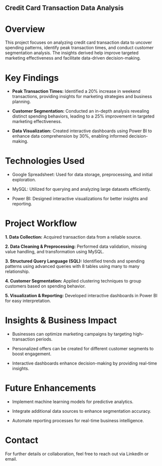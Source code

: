 ## Credit Card Transaction Data Analysis

# Overview

This project focuses on analyzing credit card transaction data to uncover spending patterns, identify peak transaction times, and conduct customer segmentation analysis. The insights derived help improve targeted marketing effectiveness and facilitate data-driven decision-making.

# Key Findings

- **Peak Transaction Times:** Identified a 20% increase in weekend transactions, providing insights for marketing strategies and business planning.

- **Customer Segmentation:** Conducted an in-depth analysis revealing distinct spending behaviors, leading to a 25% improvement in targeted marketing effectiveness.

- **Data Visualization:** Created interactive dashboards using Power BI to enhance data comprehension by 30%, enabling informed decision-making.

# Technologies Used

- Google Spreadsheet: Used for data storage, preprocessing, and initial exploration.

- MySQL: Utilized for querying and analyzing large datasets efficiently.

- Power BI: Designed interactive visualizations for better insights and reporting.

# Project Workflow

**1. Data Collection:** Acquired transaction data from a reliable source.

**2. Data Cleaning & Preprocessing:** Performed data validation, missing value handling, and transformation using MySQL.

**3. Structured Query Language (SQL):** Identified trends and spending patterns using advanced queries with 8 tables using many to many relationship.

**4. Customer Segmentation:** Applied clustering techniques to group customers based on spending behavior.

**5. Visualization & Reporting:** Developed interactive dashboards in Power BI for easy interpretation.

# Insights & Business Impact

- Businesses can optimize marketing campaigns by targeting high-transaction periods.

- Personalized offers can be created for different customer segments to boost engagement.

- Interactive dashboards enhance decision-making by providing real-time insights.

# Future Enhancements

- Implement machine learning models for predictive analytics.

- Integrate additional data sources to enhance segmentation accuracy.

- Automate reporting processes for real-time business intelligence.

# Contact

For further details or collaboration, feel free to reach out via LinkedIn or email.
